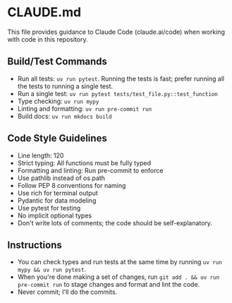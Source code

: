 # CLAUDE.md

This file provides guidance to Claude Code (claude.ai/code) when working with code in this repository.

## Build/Test Commands
- Run all tests: `uv run pytest`. Running the tests is fast; prefer running all the tests to running a single test.
- Run a single test: `uv run pytest tests/test_file.py::test_function`
- Type checking: `uv run mypy`
- Linting and formatting: `uv run pre-commit run`
- Build docs: `uv run mkdocs build`

## Code Style Guidelines
- Line length: 120
- Strict typing: All functions must be fully typed
- Formatting and linting: Run pre-commit to enforce
- Use pathlib instead of os.path
- Follow PEP 8 conventions for naming
- Use rich for terminal output
- Pydantic for data modeling
- Use pytest for testing
- No implicit optional types
- Don't write lots of comments; the code should be self-explanatory.

## Instructions
- You can check types and run tests at the same time by running `uv run mypy && uv run pytest`.
- When you're done making a set of changes, run `git add . && uv run pre-commit run` to stage changes and format and lint the code.
- Never commit; I'll do the commits.
